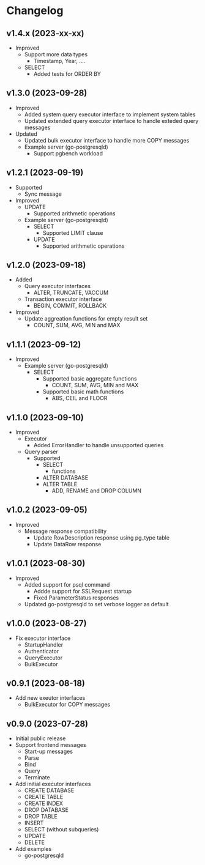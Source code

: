 # Changelog

## v1.4.x (2023-xx-xx)
- Improved
  - Support more data types
    - Timestamp, Year, .... 
  - SELECT
    - Added tests for ORDER BY

## v1.3.0 (2023-09-28)
- Improved
  - Added system query executor interface to implement system tables
  - Updated extended query executor interface to handle exteded query messages
- Updated
  - Updated bulk executor interface to handle more COPY messages
  - Example server (go-postgresqld)
    - Support pgbench workload

## v1.2.1 (2023-09-19)
- Supported
  - Sync message
- Improved
  - UPDATE
    - Supported arithmetic operations
  - Example server (go-postgresqld)
    - SELECT
      - Supported LIMIT clause
    - UPDATE
      - Supported arithmetic operations

## v1.2.0 (2023-09-18)
- Added
  - Query executor interfaces
    - ALTER, TRUNCATE, VACCUM
  - Transaction executor interface
    - BEGIN, COMMIT, ROLLBACK
- Improved
  - Update aggreation functions for empty result set
    - COUNT, SUM, AVG, MIN and MAX
  
## v1.1.1 (2023-09-12)
- Improved
  - Example server (go-postgresqld)
    - SELECT
      - Supported basic aggregate functions
        - COUNT, SUM, AVG, MIN and MAX
      - Supported basic math functions
        - ABS, CEIL and FLOOR

## v1.1.0 (2023-09-10)
- Improved
  - Executor
    - Added ErrorHandler to handle unsupported queries
  - Query parser
    - Supported
      - SELECT
        - functions
      - ALTER DATABASE
      - ALTER TABLE 
        - ADD, RENAME and DROP COLUMN

## v1.0.2 (2023-09-05)
- Improved
  -  Message response compatibility
     -  Update RowDescription response using pg_type table
     -  Update DataRow response

## v1.0.1 (2023-08-30)
- Improved
  - Added support for psql command
    - Addde support for SSLRequest startup
    - Fixed ParameterStatus responses
  - Updated go-postgresqld to set verbose logger as default

## v1.0.0 (2023-08-27)
- Fix executor interface
  - StartupHandler
  - Authenticator
  - QueryExecutor
  - BulkExecutor

## v0.9.1 (2023-08-18)
- Add new exeutor interfaces
  - BulkExecutor for COPY messages

## v0.9.0 (2023-07-28)
- Initial public release  
- Support frontend messages
  - Start-up messages
  - Parse
  - Bind
  - Query
  - Terminate
- Add initial executor interfaces
  - CREATE DATABASE
  - CREATE TABLE
  - CREATE INDEX
  - DROP DATABASE
  - DROP TABLE
  - INSERT
  - SELECT (without subqueries)
  - UPDATE
  - DELETE
- Add examples
  - go-postgresqld